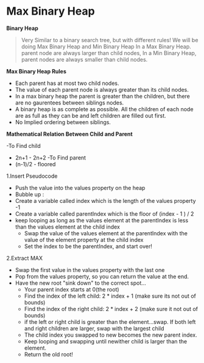 # Max Binary Heap

**Binary Heap**

> Very Similar to a binary search tree, but with different rules!
> We will be doing Max Binary Heap and Min Binary Heap
> In a Max Binary Heap. parent node are always larger than child nodes, In a Min Binary Heap, parent nodes are always smaller than child nodes.

**Max Binary Heap Rules**

- Each parent has at most two child nodes.
- The value of each parent node is always greater than its child nodes.
- In a max binary heap the parent is greater than the children, but there are no gaurentees between siblings nodes.
- A binary heap is as complete as possible. All the children of each node are as full as they can be and left children are filled out first.
- No Implied ordering between siblings.

**Mathematical Relation Between Child and Parent**

-To Find child 
 - 2n+1 - 2n+2
-To Find parent
 - (n-1)/2 - floored

1.Insert Pseudocode
- Push the value into the values property on the heap
- Bubble up :
- Create a variable called index which is the length of the values property -1
- Create a variable called parentIndex which is the floor of (index - 1 ) / 2
- keep looping as long as the values element at the parentIndex is less than the values element at the child index
    - Swap the value of the values element at the parentIndex with the value of the element property at the child index
    - Set the index to be the parentIndex, and start over!

2.Extract MAX
- Swap the first value in the values property with the last one
- Pop from the values property, so you can return the value at the end.
- Have the new root "sink down" to the correct spot...
    - Your parent index starts at 0(the root)
    - Find the index of the left child: 2 \* index + 1 (make sure its not out of bounds)
    - Find the index of the right child: 2 \* index + 2 (make sure it not out of bounds)
    - if the left or right child is greater than the element...swap. If both left and right children are larger, swap with the largest child
    - The child index you swapped to new becomes the new parent index.
    - Keep looping and swapping until newither child is larger than the element.
    - Return the old root!
